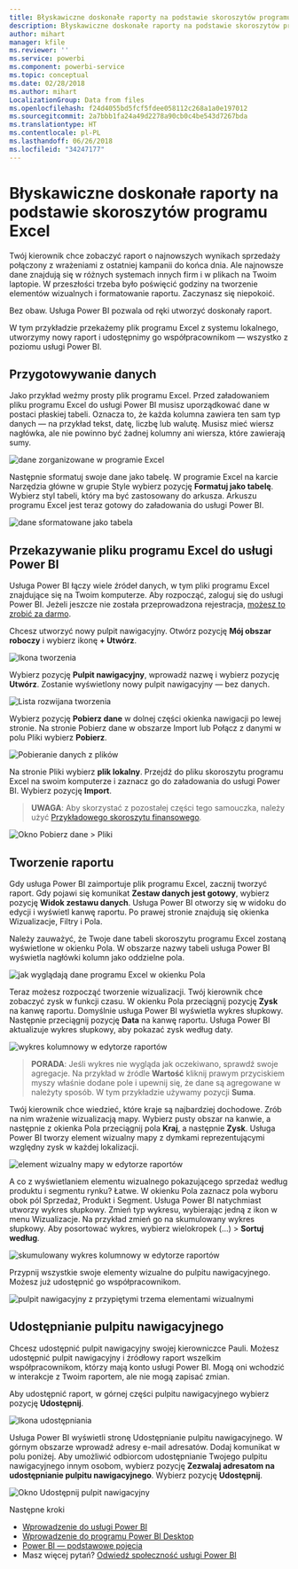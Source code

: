 ```yaml
---
title: Błyskawiczne doskonałe raporty na podstawie skoroszytów programu Excel
description: Błyskawiczne doskonałe raporty na podstawie skoroszytów programu Excel
author: mihart
manager: kfile
ms.reviewer: ''
ms.service: powerbi
ms.component: powerbi-service
ms.topic: conceptual
ms.date: 02/28/2018
ms.author: mihart
LocalizationGroup: Data from files
ms.openlocfilehash: f24d4055bd5fcf5fdee058112c268a1a0e197012
ms.sourcegitcommit: 2a7bbb1fa24a49d2278a90cb0c4be543d7267bda
ms.translationtype: HT
ms.contentlocale: pl-PL
ms.lasthandoff: 06/26/2018
ms.locfileid: "34247177"
---
```

# <a name="from-excel-workbook-to-stunning-report-in-no-time"></a>Błyskawiczne doskonałe raporty na podstawie skoroszytów programu Excel
Twój kierownik chce zobaczyć raport o najnowszych wynikach sprzedaży połączony z wrażeniami z ostatniej kampanii do końca dnia. Ale najnowsze dane znajdują się w różnych systemach innych firm i w plikach na Twoim laptopie. W przeszłości trzeba było poświęcić godziny na tworzenie elementów wizualnych i formatowanie raportu. Zaczynasz się niepokoić.

Bez obaw. Usługa Power BI pozwala od ręki utworzyć doskonały raport.

W tym przykładzie przekażemy plik programu Excel z systemu lokalnego, utworzymy nowy raport i udostępnimy go współpracownikom — wszystko z poziomu usługi Power BI.

## <a name="prepare-your-data"></a>Przygotowywanie danych
Jako przykład weźmy prosty plik programu Excel. Przed załadowaniem pliku programu Excel do usługi Power BI musisz uporządkować dane w postaci płaskiej tabeli. Oznacza to, że każda kolumna zawiera ten sam typ danych — na przykład tekst, datę, liczbę lub walutę. Musisz mieć wiersz nagłówka, ale nie powinno być żadnej kolumny ani wiersza, które zawierają sumy.

![dane zorganizowane w programie Excel](media/service-from-excel-to-stunning-report/pbi_excel_file.png)

Następnie sformatuj swoje dane jako tabelę. W programie Excel na karcie Narzędzia główne w grupie Style wybierz pozycję **Formatuj jako tabelę**. Wybierz styl tabeli, który ma być zastosowany do arkusza. Arkuszu programu Excel jest teraz gotowy do załadowania do usługi Power BI.

![dane sformatowane jako tabela](media/service-from-excel-to-stunning-report/pbi_excel_table.png)

## <a name="upload-your-excel-file-into-power-bi"></a>Przekazywanie pliku programu Excel do usługi Power BI
Usługa Power BI łączy wiele źródeł danych, w tym pliki programu Excel znajdujące się na Twoim komputerze. Aby rozpocząć, zaloguj się do usługi Power BI. Jeżeli jeszcze nie została przeprowadzona rejestracja, [możesz to zrobić za darmo](https://powerbi.com).

Chcesz utworzyć nowy pulpit nawigacyjny. Otwórz pozycję **Mój obszar roboczy** i wybierz ikonę **+ Utwórz**.

![Ikona tworzenia](media/service-from-excel-to-stunning-report/power-bi-new-dash.png)

Wybierz pozycję **Pulpit nawigacyjny**, wprowadź nazwę i wybierz pozycję **Utwórz**. Zostanie wyświetlony nowy pulpit nawigacyjny — bez danych.

![Lista rozwijana tworzenia](media/service-from-excel-to-stunning-report/power-bi-create-dash.png)

Wybierz pozycję **Pobierz dane** w dolnej części okienka nawigacji po lewej stronie. Na stronie Pobierz dane w obszarze Import lub Połącz z danymi w polu Pliki wybierz **Pobierz**.

![Pobieranie danych z plików](media/service-from-excel-to-stunning-report/pbi_get_files.png)

Na stronie Pliki wybierz **plik lokalny**. Przejdź do pliku skoroszytu programu Excel na swoim komputerze i zaznacz go do załadowania do usługi Power BI. Wybierz pozycję **Import**.

> **UWAGA**: Aby skorzystać z pozostałej części tego samouczka, należy użyć [Przykładowego skoroszytu finansowego](sample-financial-download.md).
> 
> 

![Okno Pobierz dane > Pliki](media/service-from-excel-to-stunning-report/pbi_local_file.png)

## <a name="build-your-report"></a>Tworzenie raportu
Gdy usługa Power BI zaimportuje plik programu Excel, zacznij tworzyć raport. Gdy pojawi się komunikat **Zestaw danych jest gotowy**, wybierz pozycję **Widok zestawu danych**.  Usługa Power BI otworzy się w widoku do edycji i wyświetl kanwę raportu. Po prawej stronie znajdują się okienka Wizualizacje, Filtry i Pola.

Należy zauważyć, że Twoje dane tabeli skoroszytu programu Excel zostaną wyświetlone w okienku Pola. W obszarze nazwy tabeli usługa Power BI wyświetla nagłówki kolumn jako oddzielne pola.

![jak wyglądają dane programu Excel w okienku Pola](media/service-from-excel-to-stunning-report/pbi_report_fields.png)

Teraz możesz rozpocząć tworzenie wizualizacji. Twój kierownik chce zobaczyć zysk w funkcji czasu. W okienku Pola przeciągnij pozycję **Zysk** na kanwę raportu. Domyślnie usługa Power BI wyświetla wykres słupkowy. Następnie przeciągnij pozycję **Data** na kanwę raportu. Usługa Power BI aktualizuje wykres słupkowy, aby pokazać zysk według daty.

![wykres kolumnowy w edytorze raportów](media/service-from-excel-to-stunning-report/pbi_report_pin-new.png)

> **PORADA**: Jeśli wykres nie wygląda jak oczekiwano, sprawdź swoje agregacje. Na przykład w źródle **Wartość** kliknij prawym przyciskiem myszy właśnie dodane pole i upewnij się, że dane są agregowane w należyty sposób.  W tym przykładzie używamy pozycji **Suma**.
> 
> 

Twój kierownik chce wiedzieć, które kraje są najbardziej dochodowe. Zrób na nim wrażenie wizualizacją mapy. Wybierz pusty obszar na kanwie, a następnie z okienka Pola przeciągnij pola **Kraj**, a następnie **Zysk**. Usługa Power BI tworzy element wizualny mapy z dymkami reprezentującymi względny zysk w każdej lokalizacji.

![element wizualny mapy w edytorze raportów](media/service-from-excel-to-stunning-report/pbi_report_map-new.png)

A co z wyświetlaniem elementu wizualnego pokazującego sprzedaż według produktu i segmentu rynku? Łatwe. W okienku Pola zaznacz pola wyboru obok pól Sprzedaż, Produkt i Segment. Usługa Power BI natychmiast utworzy wykres słupkowy. Zmień typ wykresu, wybierając jedną z ikon w menu Wizualizacje. Na przykład zmień go na skumulowany wykres słupkowy.  Aby posortować wykres, wybierz wielokropek (...) > **Sortuj według**.

![skumulowany wykres kolumnowy w edytorze raportów](media/service-from-excel-to-stunning-report/pbi_barchart-new.png)

Przypnij wszystkie swoje elementy wizualne do pulpitu nawigacyjnego. Możesz już udostępnić go współpracownikom.

![pulpit nawigacyjny z przypiętymi trzema elementami wizualnymi](media/service-from-excel-to-stunning-report/pbi_report.png)

## <a name="share-your-dashboard"></a>Udostępnianie pulpitu nawigacyjnego
Chcesz udostępnić pulpit nawigacyjny swojej kierowniczce Pauli. Możesz udostępnić pulpit nawigacyjny i źródłowy raport wszelkim współpracownikom, którzy mają konto usługi Power BI. Mogą oni wchodzić w interakcje z Twoim raportem, ale nie mogą zapisać zmian.

Aby udostępnić raport, w górnej części pulpitu nawigacyjnego wybierz pozycję **Udostępnij**.

![Ikona udostępniania](media/service-from-excel-to-stunning-report/power-bi-share.png)

Usługa Power BI wyświetli stronę Udostępnianie pulpitu nawigacyjnego. W górnym obszarze wprowadź adresy e-mail adresatów. Dodaj komunikat w polu poniżej. Aby umożliwić odbiorcom udostępnianie Twojego pulpitu nawigacyjnego innym osobom, wybierz pozycję **Zezwalaj adresatom na udostępnianie pulpitu nawigacyjnego**. Wybierz pozycję **Udostępnij**.

![Okno Udostępnij pulpit nawigacyjny](media/service-from-excel-to-stunning-report/power-bi-share-dash-new.png)

Następne kroki

* [Wprowadzenie do usługi Power BI](service-get-started.md)
* [Wprowadzenie do programu Power BI Desktop](desktop-getting-started.md)
* [Power BI — podstawowe pojęcia](service-basic-concepts.md)
* Masz więcej pytań? [Odwiedź społeczność usługi Power BI](http://community.powerbi.com/)

